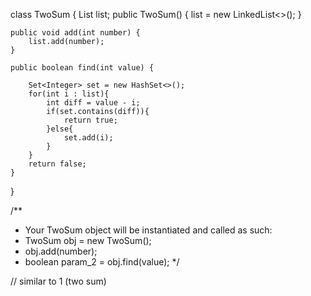 class TwoSum {
    List<Integer> list;
    public TwoSum() {
        list = new LinkedList<>();
    }
    
    public void add(int number) {
        list.add(number);
    }
    
    public boolean find(int value) {
        
        Set<Integer> set = new HashSet<>();
        for(int i : list){
            int diff = value - i;
            if(set.contains(diff)){
                return true;
            }else{
                set.add(i);
            }
        }
        return false;
    }
}

/**
 * Your TwoSum object will be instantiated and called as such:
 * TwoSum obj = new TwoSum();
 * obj.add(number);
 * boolean param_2 = obj.find(value);
 */

 // similar to 1 (two sum)